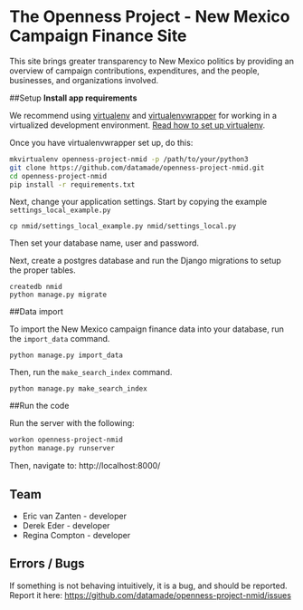 The Openness Project - New Mexico Campaign Finance Site
==========

This site brings greater transparency to New Mexico politics by providing an overview of campaign contributions, expenditures, and the people, businesses, and organizations involved.

##Setup
**Install app requirements**

We recommend using [virtualenv](http://virtualenv.readthedocs.org/en/latest/virtualenv.html) and [virtualenvwrapper](http://virtualenvwrapper.readthedocs.org/en/latest/install.html) for working in a virtualized development environment. [Read how to set up virtualenv](http://docs.python-guide.org/en/latest/dev/virtualenvs/).

Once you have virtualenvwrapper set up, do this:

```bash
mkvirtualenv openness-project-nmid -p /path/to/your/python3
git clone https://github.com/datamade/openness-project-nmid.git
cd openness-project-nmid
pip install -r requirements.txt
```

Next, change your application settings. Start by copying the example `settings_local_example.py`

```
cp nmid/settings_local_example.py nmid/settings_local.py
```

Then set your database name, user and password.

Next, create a postgres database and run the Django migrations to setup the proper tables.

```
createdb nmid
python manage.py migrate
```

##Data import

To import the New Mexico campaign finance data into your database, run the `import_data` command.

```
python manage.py import_data
```

Then, run the `make_search_index` command.

```
python manage.py make_search_index
```

##Run the code

Run the server with the following:
```bash
workon openness-project-nmid
python manage.py runserver
```

Then, navigate to: http://localhost:8000/

## Team

* Eric van Zanten - developer
* Derek Eder - developer
* Regina Compton - developer

## Errors / Bugs

If something is not behaving intuitively, it is a bug, and should be reported.
Report it here: https://github.com/datamade/openness-project-nmid/issues
